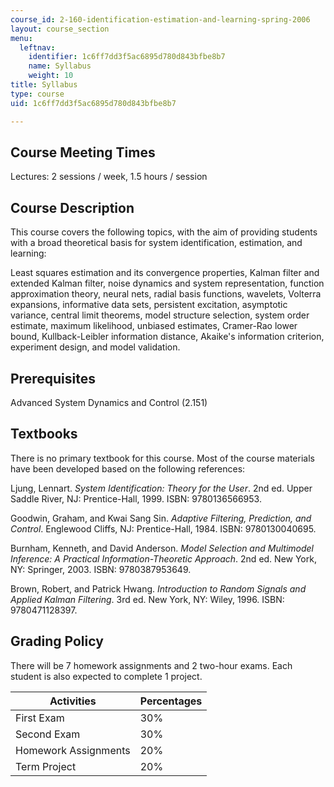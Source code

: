 ```yaml
---
course_id: 2-160-identification-estimation-and-learning-spring-2006
layout: course_section
menu:
  leftnav:
    identifier: 1c6ff7dd3f5ac6895d780d843bfbe8b7
    name: Syllabus
    weight: 10
title: Syllabus
type: course
uid: 1c6ff7dd3f5ac6895d780d843bfbe8b7

---
```


Course Meeting Times
--------------------

Lectures: 2 sessions / week, 1.5 hours / session

Course Description
------------------

This course covers the following topics, with the aim of providing students with a broad theoretical basis for system identification, estimation, and learning:

Least squares estimation and its convergence properties, Kalman filter and extended Kalman filter, noise dynamics and system representation, function approximation theory, neural nets, radial basis functions, wavelets, Volterra expansions, informative data sets, persistent excitation, asymptotic variance, central limit theorems, model structure selection, system order estimate, maximum likelihood, unbiased estimates, Cramer-Rao lower bound, Kullback-Leibler information distance, Akaike's information criterion, experiment design, and model validation.

Prerequisites
-------------

Advanced System Dynamics and Control (2.151)

Textbooks
---------

There is no primary textbook for this course. Most of the course materials have been developed based on the following references:

Ljung, Lennart. _System Identification: Theory for the User_. 2nd ed. Upper Saddle River, NJ: Prentice-Hall, 1999. ISBN: 9780136566953.

Goodwin, Graham, and Kwai Sang Sin. _Adaptive Filtering, Prediction, and Control_. Englewood Cliffs, NJ: Prentice-Hall, 1984. ISBN: 9780130040695.

Burnham, Kenneth, and David Anderson. _Model Selection and Multimodel Inference: A Practical Information-Theoretic Approach_. 2nd ed. New York, NY: Springer, 2003. ISBN: 9780387953649.

Brown, Robert, and Patrick Hwang. _Introduction to Random Signals and Applied Kalman Filtering_. 3rd ed. New York, NY: Wiley, 1996. ISBN: 9780471128397.

Grading Policy
--------------

There will be 7 homework assignments and 2 two-hour exams. Each student is also expected to complete 1 project.

| Activities | Percentages |
| --- | --- |
| First Exam | 30% |
| Second Exam | 30% |
| Homework Assignments | 20% |
| Term Project | 20%